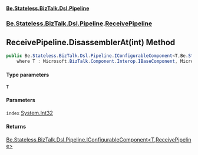 #### [Be.Stateless.BizTalk.Dsl.Pipeline](README.md 'README')
### [Be.Stateless.BizTalk.Dsl.Pipeline](Be.Stateless.BizTalk.Dsl.Pipeline.md 'Be.Stateless.BizTalk.Dsl.Pipeline').[ReceivePipeline](ReceivePipeline.md 'Be.Stateless.BizTalk.Dsl.Pipeline.ReceivePipeline')

## ReceivePipeline.DisassemblerAt<T>(int) Method

```csharp
public Be.Stateless.BizTalk.Dsl.Pipeline.IConfigurableComponent<T,Be.Stateless.BizTalk.Dsl.Pipeline.ReceivePipeline> DisassemblerAt<T>(int index)
    where T : Microsoft.BizTalk.Component.Interop.IBaseComponent, Microsoft.BizTalk.Component.Interop.IPersistPropertyBag;
```
#### Type parameters

<a name='Be.Stateless.BizTalk.Dsl.Pipeline.ReceivePipeline.DisassemblerAt_T_(int).T'></a>

`T`
#### Parameters

<a name='Be.Stateless.BizTalk.Dsl.Pipeline.ReceivePipeline.DisassemblerAt_T_(int).index'></a>

`index` [System.Int32](https://docs.microsoft.com/en-us/dotnet/api/System.Int32 'System.Int32')

#### Returns
[Be.Stateless.BizTalk.Dsl.Pipeline.IConfigurableComponent&lt;](IConfigurableComponent_T,TScope_.md 'Be.Stateless.BizTalk.Dsl.Pipeline.IConfigurableComponent<T,TScope>')[T](ReceivePipeline.DisassemblerAt_T_(int).md#Be.Stateless.BizTalk.Dsl.Pipeline.ReceivePipeline.DisassemblerAt_T_(int).T 'Be.Stateless.BizTalk.Dsl.Pipeline.ReceivePipeline.DisassemblerAt<T>(int).T')[,](IConfigurableComponent_T,TScope_.md 'Be.Stateless.BizTalk.Dsl.Pipeline.IConfigurableComponent<T,TScope>')[ReceivePipeline](ReceivePipeline.md 'Be.Stateless.BizTalk.Dsl.Pipeline.ReceivePipeline')[&gt;](IConfigurableComponent_T,TScope_.md 'Be.Stateless.BizTalk.Dsl.Pipeline.IConfigurableComponent<T,TScope>')